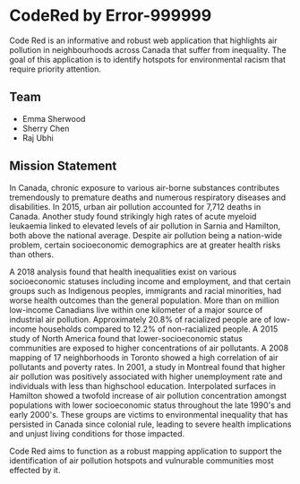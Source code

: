 # CodeRed by Error-999999

Code Red is an informative and robust web application that highlights air pollution in neighbourhoods across Canada that suffer from inequality. The goal of this application is to identify hotspots for environmental racism that require priority attention. 

## Team
* Emma Sherwood 
* Sherry Chen
* Raj Ubhi 

## Mission Statement 
In Canada, chronic exposure to various air-borne substances contributes tremendously to premature deaths and numerous respiratory diseases and disabilities. In 2015, urban air pollution accounted for 7,712 deaths in Canada. Another study found strikingly high rates of acute myeloid leukaemia linked to elevated levels of air pollution in Sarnia and Hamilton, both above the national average. Despite air pollution being a nation-wide problem, certain socioeconomic demographics are at greater health risks than others. 

A 2018 analysis found that health inequalities exist on various socioeconomic statuses including income and employment, and that certain groups such as Indigenous peoples, immigrants and racial minorities, had worse health outcomes than the general population. More than on million low-income Canadians live within one kilometer of a major source of industrial air pollution. Approximately 20.8% of racialized people are of low-income households compared to 12.2% of non-racialized people. A 2015 study of North America found that lower-socioeconomic status communities are exposed to higher concentrations of air pollutants. A 2008 mapping of 17 neighborhoods in Toronto showed a high correlation of air pollutants and poverty rates. In 2001, a study in Montreal found that higher air pollution was positively associated with higher unemployment rate and individuals with less than highschool education. Interpolated surfaces in Hamilton showed a twofold increase of air pollution concentration amongst populations with lower socioeconomic status throughout the late 1990's and early 2000's. These groups are victims to environmental inequality that has persisted in Canada since colonial rule, leading to severe health implications and unjust living conditions for those impacted. 

Code Red aims to function as a robust mapping application to support the identification of air pollution hotspots and vulnurable communities most effected by it. 
 

 
